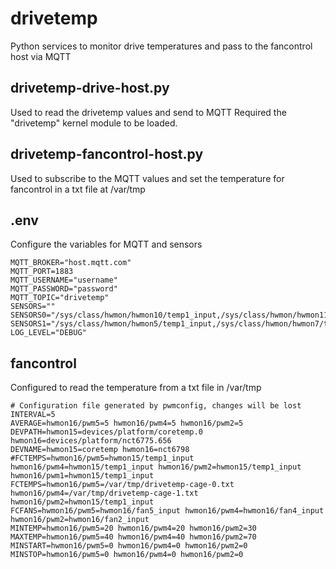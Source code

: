 # drivetemp
Python services to monitor drive temperatures and pass to the fancontrol host via MQTT


## drivetemp-drive-host.py

Used to read the drivetemp values and send to MQTT
Required the "drivetemp" kernel module to be loaded.


## drivetemp-fancontrol-host.py

Used to subscribe to the MQTT values and set the temperature for fancontrol in a txt file at /var/tmp

## .env

Configure the variables for MQTT and sensors

```
MQTT_BROKER="host.mqtt.com"
MQTT_PORT=1883
MQTT_USERNAME="username"
MQTT_PASSWORD="password"
MQTT_TOPIC="drivetemp"
SENSORS=""
SENSORS0="/sys/class/hwmon/hwmon10/temp1_input,/sys/class/hwmon/hwmon11/temp1_input,/sys/class/hwmon/hwmon6/temp1_input,/sys/class/hwmon/hwmon9/temp1_input,/sys/class/hwmon/hwmon12/temp1_input"
SENSORS1="/sys/class/hwmon/hwmon5/temp1_input,/sys/class/hwmon/hwmon7/temp1_input,/sys/class/hwmon/hwmon8/temp1_input,/sys/class/hwmon/hwmon13/temp1_input,/sys/class/hwmon/hwmon14/temp1_input"
LOG_LEVEL="DEBUG"
```


## fancontrol

Configured to read the temperature from a txt file in /var/tmp

```
# Configuration file generated by pwmconfig, changes will be lost
INTERVAL=5
AVERAGE=hwmon16/pwm5=5 hwmon16/pwm4=5 hwmon16/pwm2=5
DEVPATH=hwmon15=devices/platform/coretemp.0 hwmon16=devices/platform/nct6775.656
DEVNAME=hwmon15=coretemp hwmon16=nct6798
#FCTEMPS=hwmon16/pwm5=hwmon15/temp1_input hwmon16/pwm4=hwmon15/temp1_input hwmon16/pwm2=hwmon15/temp1_input hwmon16/pwm1=hwmon15/temp1_input
FCTEMPS=hwmon16/pwm5=/var/tmp/drivetemp-cage-0.txt hwmon16/pwm4=/var/tmp/drivetemp-cage-1.txt hwmon16/pwm2=hwmon15/temp1_input
FCFANS=hwmon16/pwm5=hwmon16/fan5_input hwmon16/pwm4=hwmon16/fan4_input hwmon16/pwm2=hwmon16/fan2_input
MINTEMP=hwmon16/pwm5=20 hwmon16/pwm4=20 hwmon16/pwm2=30
MAXTEMP=hwmon16/pwm5=40 hwmon16/pwm4=40 hwmon16/pwm2=70
MINSTART=hwmon16/pwm5=0 hwmon16/pwm4=0 hwmon16/pwm2=0
MINSTOP=hwmon16/pwm5=0 hwmon16/pwm4=0 hwmon16/pwm2=0
```
